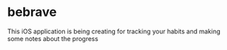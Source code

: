 # bebrave
This iOS application is being creating for tracking your habits and making some notes about the progress
